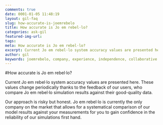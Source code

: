 ```yaml
---
comments: true
date: 0001-01-05 11:48:19
layout: gil-faq
slug: how-accurate-is-joemrebelo
title: How accurate is Jo em rebel·lo?
categories: ask-gil
featured-img-url:
tags:
meta: How accurate is Jo em rebel·lo?
excerpt: Current Jo em rebel·lo system accuracy values are presented here.
author: gil
keywords: joemrebelo, company, experience, independence, collaborative
---
```


#How accurate is Jo em rebel·lo?

Current Jo em rebel·lo system accuracy values are presented here. These values change periodically thanks to the feedback of our users, who compare Jo em rebel·lo simulation results against their good-quality data.

Our approach is risky but honest. Jo em rebel·lo is currently the only company on the market that allows for a systematical comparison of our model results against your measurements for you to gain confidence in the reliability of our simulations first hand.